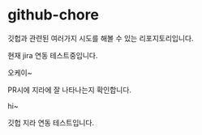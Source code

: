 # github-chore
깃헙과 관련된 여러가지 시도를 해볼 수 있는 리포지토리입니다.

현재 jira 연동 테스트중입니다.

오케이~

PR시에 지라에 잘 나타나는지 확인합니다.

hi~


깃헙 지라 연동 테스트입니다.

